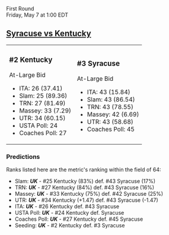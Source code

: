 First Round  
Friday, May 7 at 1:00 EDT
## [Syracuse vs Kentucky](https://www.ncaa.com/game/5833649) 

<table><tr><td>  

### #2 Kentucky  

At-Large Bid  
- ITA: 26 (37.41)  
- Slam: 25 (89.36)  
- TRN: 27 (81.49)  
- Massey: 33 (7.29)  
- UTR: 34 (60.15)  
- USTA Poll: 24  
- Coaches Poll: 27  

</td><td>  

### #3 Syracuse  

At-Large Bid  
- ITA: 43 (15.84)  
- Slam: 43 (86.54)  
- TRN: 43 (78.55)  
- Massey: 42 (6.69)  
- UTR: 43 (58.68)  
- Coaches Poll: 45  

</td></tr></table>  

 ### Predictions  

Ranks listed here are the metric's ranking within the field of 64:  
- Slam: ***UK*** - #25 Kentucky (83%) def. #43 Syracuse (17%)  
- TRN: ***UK*** - #27 Kentucky (84%) def. #43 Syracuse (16%)  
- Massey: ***UK*** - #33 Kentucky (75%) def. #42 Syracuse (25%)  
- UTR: ***UK*** - #34 Kentucky (+1.47) def. #43 Syracuse (-1.47)  
- ITA: ***UK*** - #26 Kentucky def. #43 Syracuse  
- USTA Poll: ***UK*** - #24 Kentucky def. Syracuse  
- Coaches Poll: ***UK*** - #27 Kentucky def. #45 Syracuse  
- Seeding: ***UK*** - #2 Kentucky def. #3 Syracuse  